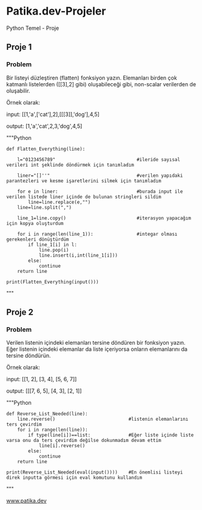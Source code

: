 # Patika.dev-Projeler
 Python Temel - Proje

## Proje 1

### Problem

Bir listeyi düzleştiren (flatten) fonksiyon yazın. Elemanları birden çok katmanlı listelerden ([[3],2] gibi) oluşabileceği gibi, non-scalar verilerden de oluşabilir.

Örnek olarak:

input: [[1,'a',['cat'],2],[[[3]],'dog'],4,5]

output: [1,'a','cat',2,3,'dog',4,5]

"""Python

    def Flatten_Everything(line):
    
        l="0123456789"                              #ileride sayısal verileri int şeklinde döndürmek için tanımladım
    
        liner="[]''"                                #verilen yapıdaki parantezleri ve kesme işaretlerini silmek için tanımladım
    
        for e in liner:                             #burada input ile verilen listede liner içinde de bulunan stringleri sildim 
            line=line.replace(e,"")
        line=line.split(",")
    
        line_1=line.copy()                          #iterasyon yapacağım için kopya oluşturdum
    
        for i in range(len(line_1)):                #integar olması gerekenleri dönüştürdüm
            if line_1[i] in l:
                line.pop(i)
                line.insert(i,int(line_1[i]))
            else:
                continue
        return line

    print(Flatten_Everything(input()))

"""

## Proje 2

### Problem

Verilen listenin içindeki elemanları tersine döndüren bir fonksiyon yazın. Eğer listenin içindeki elemanlar da liste içeriyorsa onların elemanlarını da tersine döndürün.

Örnek olarak:

input: [[1, 2], [3, 4], [5, 6, 7]]

output: [[[7, 6, 5], [4, 3], [2, 1]]

"""Python

    def Reverse_List_Needed(line): 
        line.reverse()                           #listenin elemanlarını ters çevirdim
        for i in range(len(line)):               
            if type(line[i])==list:              #Eğer liste içinde liste varsa onu da ters çevirdim değilse dokunmadım devam ettim
                line[i].reverse()
            else:
                continue
        return line

    print(Reverse_List_Needed(eval(input())))    #En önemlisi listeyi direk inputta görmesi için eval komutunu kullandım

"""

www.patika.dev
